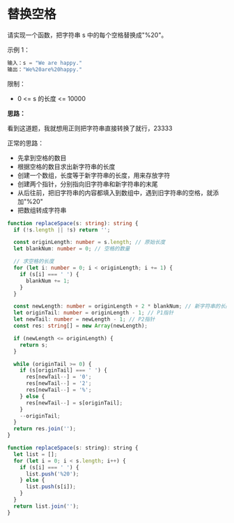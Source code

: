 # 替换空格

请实现一个函数，把字符串 s 中的每个空格替换成"%20"。

示例 1：

```js
输入：s = "We are happy."
输出："We%20are%20happy."
```

限制：

- 0 <= s 的长度 <= 10000

**思路：**

看到这道题，我就想用正则把字符串直接转换了就行，23333

正常的思路：

- 先拿到空格的数目
- 根据空格的数目求出新字符串的长度
- 创建一个数组，长度等于新字符串的长度，用来存放字符
- 创建两个指针，分别指向旧字符串和新字符串的末尾
- 从后往前，把旧字符串的内容都填入到数组中，遇到旧字符串的空格，就添加"%20"
- 把数组转成字符串

```ts
function replaceSpace(s: string): string {
  if (!s.length || !s) return '';

  const originLength: number = s.length; // 原始长度
  let blankNum: number = 0; // 空格的数量

  // 求空格的长度
  for (let i: number = 0; i < originLength; i += 1) {
    if (s[i] === ' ') {
      blankNum += 1;
    }
  }

  const newLength: number = originLength + 2 * blankNum; // 新字符串的长度
  let originTail: number = originLength - 1; // P1指针
  let newTail: number = newLength - 1; // P2指针
  const res: string[] = new Array(newLength);

  if (newLength <= originLength) {
    return s;
  }

  while (originTail >= 0) {
    if (s[originTail] === ' ') {
      res[newTail--] = '0';
      res[newTail--] = '2';
      res[newTail--] = '%';
    } else {
      res[newTail--] = s[originTail];
    }
    --originTail;
  }
  return res.join('');
}
```

```js
function replaceSpace(s: string): string {
  let list = [];
  for (let i = 0; i < s.length; i++) {
    if (s[i] === ' ') {
      list.push('%20');
    } else {
      list.push(s[i]);
    }
  }
  return list.join('');
}
```
